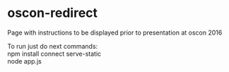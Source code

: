 # oscon-redirect
Page with instructions to be displayed prior to presentation at oscon 2016  

To run just do next commands:   
npm install connect serve-static   
node app.js
